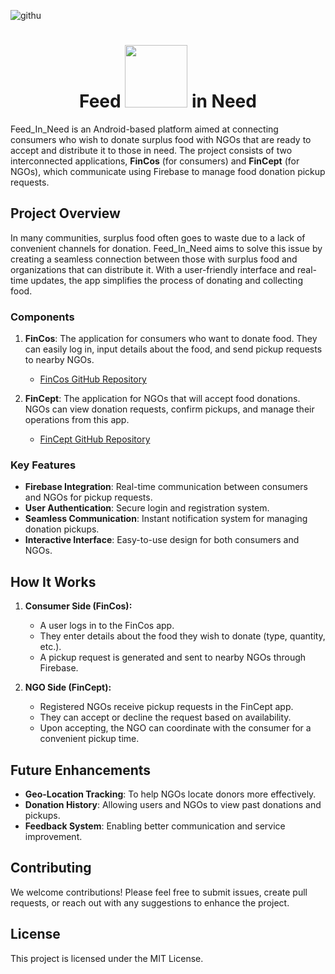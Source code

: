![githu](https://i.postimg.cc/vTtFs8QJ/glow.png)
<h1 align="center">Feed <img src="https://i.postimg.cc/9fy2WHYY/giphy.webp" width=100 /> in Need</h1>

Feed_In_Need is an Android-based platform aimed at connecting consumers who wish to donate surplus food with NGOs that are ready to accept and distribute it to those in need. The project consists of two interconnected applications, **FinCos** (for consumers) and **FinCept** (for NGOs), which communicate using Firebase to manage food donation pickup requests.

## Project Overview

In many communities, surplus food often goes to waste due to a lack of convenient channels for donation. Feed_In_Need aims to solve this issue by creating a seamless connection between those with surplus food and organizations that can distribute it. With a user-friendly interface and real-time updates, the app simplifies the process of donating and collecting food.

### Components

1. **FinCos**: The application for consumers who want to donate food. They can easily log in, input details about the food, and send pickup requests to nearby NGOs.

   - [FinCos GitHub Repository](https://github.com/srijitmondal/FinCept)

2. **FinCept**: The application for NGOs that will accept food donations. NGOs can view donation requests, confirm pickups, and manage their operations from this app.

   - [FinCept GitHub Repository](https://github.com/srijitmondal/FinCept)

### Key Features

- **Firebase Integration**: Real-time communication between consumers and NGOs for pickup requests.
- **User Authentication**: Secure login and registration system.
- **Seamless Communication**: Instant notification system for managing donation pickups.
- **Interactive Interface**: Easy-to-use design for both consumers and NGOs.

## How It Works

1. **Consumer Side (FinCos):**
   - A user logs in to the FinCos app.
   - They enter details about the food they wish to donate (type, quantity, etc.).
   - A pickup request is generated and sent to nearby NGOs through Firebase.

2. **NGO Side (FinCept):**
   - Registered NGOs receive pickup requests in the FinCept app.
   - They can accept or decline the request based on availability.
   - Upon accepting, the NGO can coordinate with the consumer for a convenient pickup time.

## Future Enhancements

- **Geo-Location Tracking**: To help NGOs locate donors more effectively.
- **Donation History**: Allowing users and NGOs to view past donations and pickups.
- **Feedback System**: Enabling better communication and service improvement.

## Contributing

We welcome contributions! Please feel free to submit issues, create pull requests, or reach out with any suggestions to enhance the project.

## License

This project is licensed under the MIT License.
